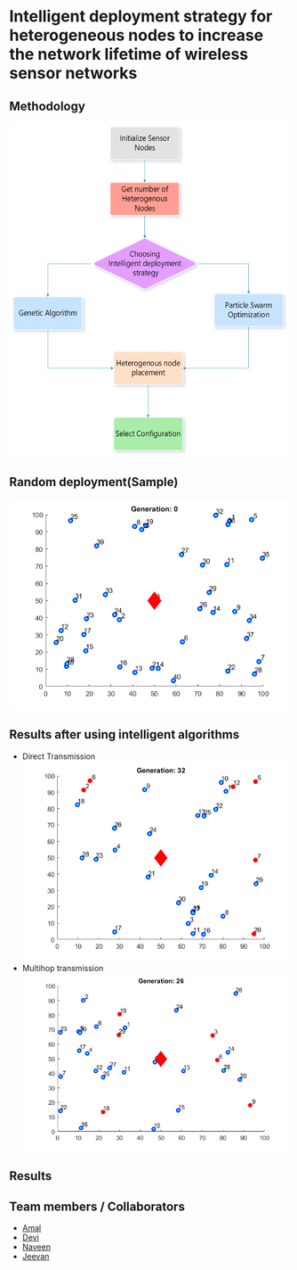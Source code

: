 # Intelligent deployment strategy for heterogeneous nodes to increase the network lifetime of wireless sensor networks

## Methodology
<img src="data/methodology.jpg" height=600></img>

## Random deployment(Sample)
![A random deployment sample](data/deploy.png)

## Results after using intelligent algorithms
- Direct Transmission
![Direct Transmission](data/sample_direct.png)
- Multihop transmission
![Multihop transmission](data/sample_multihop.png)

## Results


## Team members / Collaborators
- [Amal](https://github.com/amalshaji)
- [Devi](https://github.com/Devi-DivyaSri)
- [Naveen](https://github.com/naveenb11)
- [Jeevan](https://github.com/G1Sai)